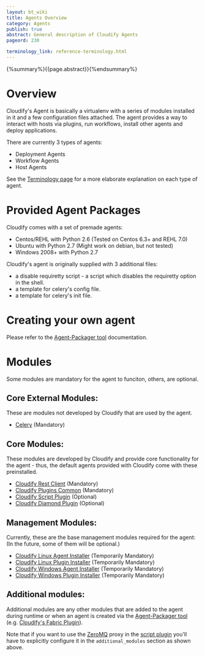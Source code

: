 ```yaml
---
layout: bt_wiki
title: Agents Overview
category: Agents
publish: true
abstract: General description of Cloudify Agents
pageord: 230

terminology_link: reference-terminology.html
---
```

{%summary%}{{page.abstract}}{%endsummary%}

# Overview

Cloudify's Agent is basically a virtualenv with a series of modules installed in it and a few configuration files attached. The agent provides a way to interact with hosts via plugins, run workflows, install other agents and deploy applications.

There are currently 3 types of agents:

* Deployment Agents
* Workflow Agents
* Host Agents

See the [Terminology page](reference-terminology.html#agent) for a more elaborate explanation on each type of agent.

# Provided Agent Packages

Cloudify comes with a set of premade agents:

* Centos/REHL with Python 2.6 (Tested on Centos 6.3+ and REHL 7.0)
* Ubuntu with Python 2.7 (Might work on debian, but not tested)
* Windows 2008+ with Python 2.7

Cloudify's agent is originally supplied with 3 additional files:

- a disable requiretty script - a script which disables the requiretty option in the shell.
- a template for celery's config file.
- a template for celery's init file.

# Creating your own agent

Please refer to the [Agent-Packager tool](agnet-packager.html) documentation.

# Modules

Some modules are mandatory for the agent to funciton, others, are optional.

## Core External Modules:

These are modules not developed by Cloudify that are used by the agent.

- [Celery](http://www.celeryproject.org/) (Mandatory)

## Core Modules:

These modules are developed by Cloudify and provide core functionality for the agent - thus, the default agents provided with Cloudify come with these preinstalled.

- [Cloudify Rest Client](https://github.com/cloudify-cosmo/cloudify-rest-client) (Mandatory)
- [Cloudify Plugins Common](https://github.com/cloudify-cosmo/cloudify-plugins-common) (Mandatory)
- [Cloudify Script Plugin](https://github.com/cloudify-cosmo/cloudify-script-plugin) (Optional)
- [Cloudify Diamond Plugin](https://github.com/cloudify-cosmo/cloudify-diamond-plugin) (Optional)

## Management Modules:

Currently, these are the base management modules required for the agent:
(In the future, some of them will be optional.)

- [Cloudify Linux Agent Installer](plugin-linux-agent-installer.html) (Temporarily Mandatory)
- [Cloudify Linux Plugin Installer](plugin-installer-plugin.html) (Temporarily Mandatory)
- [Cloudify Windows Agent Installer](plugin-windows-agent-installer.html) (Temporarily Mandatory)
- [Cloudify Windows Plugin Installer](plugin-installer-plugin.html) (Temporarily Mandatory)

## Additional modules:

Additional modules are any other modules that are added to the agent during runtime or when an agent is created via the [Agent-Packager tool](agnet-packager.html) (e.g. [Cloudify's Fabric Plugin](plugin-fabric.html)).

Note that if you want to use the [ZeroMQ](https://github.com/zeromq/pyzmq) proxy in the [script plugin](plugin-script.html) you'll have to explicitly configure it in the `additional_modules` section as shown above.